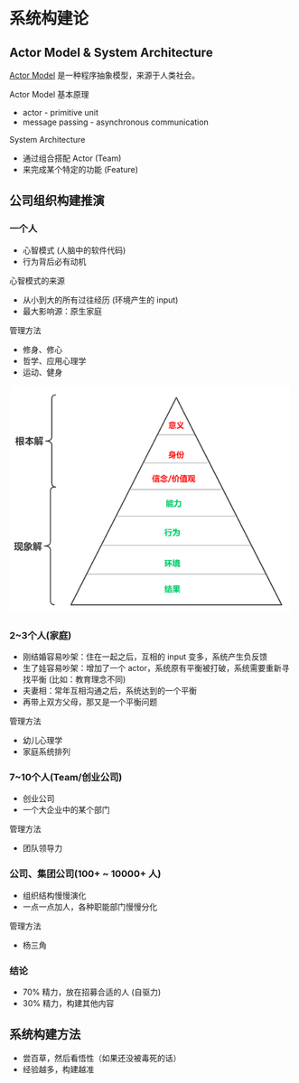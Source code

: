 # 系统构建论


## Actor Model & System Architecture

[Actor Model][1] 是一种程序抽象模型，来源于人类社会。

Actor Model 基本原理

 * actor - primitive unit
 * message passing - asynchronous communication

System Architecture

 * 通过组合搭配 Actor (Team)
 * 来完成某个特定的功能 (Feature)


## 公司组织构建推演

### 一个人

 * 心智模式 (人脑中的软件代码)
 * 行为背后必有动机

心智模式的来源

 * 从小到大的所有过往经历 (环境产生的 input)
 * 最大影响源：原生家庭

管理方法

 * 修身、修心
 * 哲学、应用心理学
 * 运动、健身

![](images/2019_04_26_system_architecture/mental_model.png)


### 2~3个人(家庭)

 * 刚结婚容易吵架：住在一起之后，互相的 input 变多，系统产生负反馈
 * 生了娃容易吵架：增加了一个 actor，系统原有平衡被打破，系统需要重新寻找平衡 (比如：教育理念不同)
 * 夫妻相：常年互相沟通之后，系统达到的一个平衡
 * 再带上双方父母，那又是一个平衡问题

管理方法

 * 幼儿心理学
 * 家庭系统排列


### 7~10个人(Team/创业公司)

 * 创业公司
 * 一个大企业中的某个部门

管理方法

 * 团队领导力


### 公司、集团公司(100+ ~ 10000+ 人)

 * 组织结构慢慢演化
 * 一点一点加人，各种职能部门慢慢分化

管理方法

 * 杨三角


### 结论

 * 70% 精力，放在招募合适的人 (自驱力)
 * 30% 精力，构建其他内容


## 系统构建方法

 * 尝百草，然后看悟性（如果还没被毒死的话）
 * 经验越多，构建越准


[1]:https://github.com/kasicass/blog/blob/master/design-principle/2018_11_28_actor_model.md
